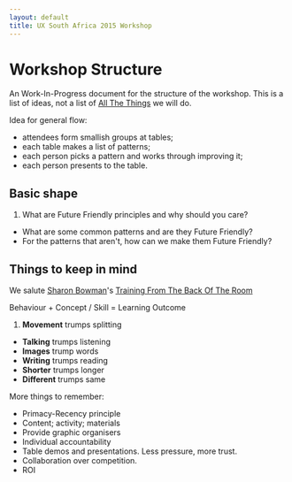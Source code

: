 ```yaml
---
layout: default
title: UX South Africa 2015 Workshop
---
```



# Workshop Structure

An Work-In-Progress document for the structure of the workshop.
This is a list of ideas, not a list of [All The Things](http://i.imgur.com/6ILXd4r.jpg) we will do.

Idea for general flow:

* attendees form smallish groups at tables;
* each table makes a list of patterns;
* each person picks a pattern and works through improving it;
* each person presents to the table.

## Basic shape

1. What are Future Friendly principles and why should you care?
* What are some common patterns and are they Future Friendly?
* For the patterns that aren't, how can we make them Future Friendly?

## Things to keep in mind

We salute [Sharon Bowman](http://bowperson.com/)'s [Training From The Back Of The Room](http://www.amazon.co.uk/Training-Back-Room-Aside-Learn-ebook/dp/B0062O7L7S/)

Behaviour + Concept / Skill = Learning Outcome

1. **Movement** trumps splitting
* **Talking** trumps listening
* **Images** trump words
* **Writing** trumps reading
* **Shorter** trumps longer
* **Different** trumps same

More things to remember:

* Primacy-Recency principle
* Content; activity; materials
* Provide graphic organisers
* Individual accountability
* Table demos and presentations. Less pressure, more trust.
* Collaboration over competition.
* ROI
